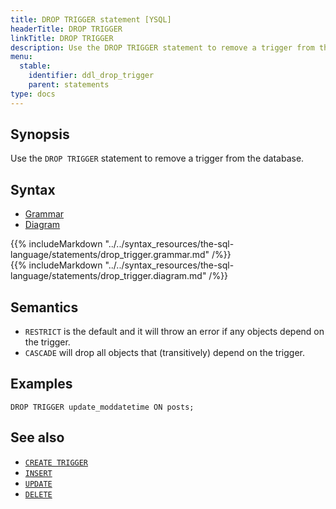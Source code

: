 ```yaml
---
title: DROP TRIGGER statement [YSQL]
headerTitle: DROP TRIGGER
linkTitle: DROP TRIGGER
description: Use the DROP TRIGGER statement to remove a trigger from the database.
menu:
  stable:
    identifier: ddl_drop_trigger
    parent: statements
type: docs
---
```


## Synopsis

Use the `DROP TRIGGER` statement to remove a trigger from the database.

## Syntax

<ul class="nav nav-tabs nav-tabs-yb">
  <li >
    <a href="#grammar" class="nav-link active" id="grammar-tab" data-toggle="tab" role="tab" aria-controls="grammar" aria-selected="true">
      <i class="fas fa-file-alt" aria-hidden="true"></i>
      Grammar
    </a>
  </li>
  <li>
    <a href="#diagram" class="nav-link" id="diagram-tab" data-toggle="tab" role="tab" aria-controls="diagram" aria-selected="false">
      <i class="fas fa-project-diagram" aria-hidden="true"></i>
      Diagram
    </a>
  </li>
</ul>

<div class="tab-content">
  <div id="grammar" class="tab-pane fade show active" role="tabpanel" aria-labelledby="grammar-tab">
    {{% includeMarkdown "../../syntax_resources/the-sql-language/statements/drop_trigger.grammar.md" /%}}
  </div>
  <div id="diagram" class="tab-pane fade" role="tabpanel" aria-labelledby="diagram-tab">
    {{% includeMarkdown "../../syntax_resources/the-sql-language/statements/drop_trigger.diagram.md" /%}}
  </div>
</div>

## Semantics

- `RESTRICT` is the default and it will throw an error if any objects depend on the trigger.
- `CASCADE` will drop all objects that (transitively) depend on the trigger.


## Examples

```plpgsql
DROP TRIGGER update_moddatetime ON posts;
```

## See also

- [`CREATE TRIGGER`](../ddl_create_trigger)
- [`INSERT`](../dml_insert)
- [`UPDATE`](../dml_update)
- [`DELETE`](../dml_delete)

